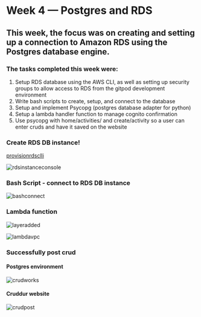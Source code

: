 # Week 4 — Postgres and RDS

## This week, the focus was on creating and setting up a connection to Amazon RDS using the Postgres database engine.

### The tasks completed this week were:
<ol>
  <li>Setup RDS database using the AWS CLI, as well as setting up security groups to allow access to RDS from the gitpod development environment</li>
  <li>Write bash scripts to create, setup, and connect to the database</li>
  <li>Setup and implement Psycopg (postgres database adapter for python)</li>
  <li>Setup a lambda handler function to manage cognito confirmation</li>
  <li>Use psycopg with home/activities/ and create/activity so a user can enter cruds and have it saved on the website</li>
</ol> 



### Create RDS DB instance!

[provisionrdsclli](https://user-images.githubusercontent.com/125153369/227349082-c2309bdc-8ece-4e2c-baf3-3e4feff8c175.PNG)

![rdsinstanceconsole](https://user-images.githubusercontent.com/125153369/227350007-152b6aeb-6a3d-4c43-aeb8-e89e24bcdd79.PNG)

### Bash Script - connect to RDS DB instance

![bashconnect](https://user-images.githubusercontent.com/125153369/227353761-dce2ec92-d94f-4b2a-9ade-da67cdc59bd4.PNG)


### Lambda function

![layeradded](https://user-images.githubusercontent.com/125153369/227350542-43404dbd-9a9c-46ae-afa7-7a7767deef60.PNG)

![lambdavpc](https://user-images.githubusercontent.com/125153369/227350580-5610562d-7fc6-41df-a183-60d2d8fcd097.PNG)


### Successfully post crud

#### Postgres environment

![crudworks](https://user-images.githubusercontent.com/125153369/227354422-5d1d5c8e-5f0f-47f4-a976-c0d8ec0a1d65.PNG)

#### Cruddur website 

![crudpost](https://user-images.githubusercontent.com/125153369/227355225-f5e550af-4647-426e-ad88-bc228c47dda1.PNG)
